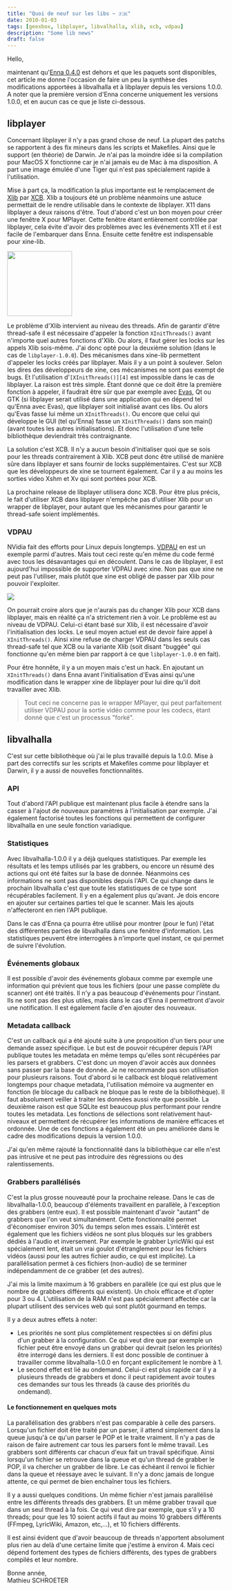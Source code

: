 ```yaml
---
title: "Quoi de neuf sur les libs ~ 🇫🇷"
date: 2010-01-03
tags: [geexbox, libplayer, libvalhalla, xlib, xcb, vdpau]
description: "Some lib news"
draft: false
---
```


Hello,

maintenant qu'[Enna 0.4.0][1] est dehors et que les paquets sont disponibles,
cet article me donne l'occasion de faire un peu la synthèse des modifications
apportées à libvalhalla et à libplayer depuis les versions 1.0.0. A noter que la
première version d'Enna concerne uniquement les versions 1.0.0, et en aucun cas
ce que je liste ci-dessous.

## libplayer

Concernant libplayer il n'y a pas grand chose de neuf. La plupart des patchs se
rapportent à des fix mineurs dans les scripts et Makefiles. Ainsi que le support
(en théorie) de Darwin. Je n'ai pas la moindre idée si la compilation pour MacOS
X fonctionne car je n'ai jamais eu de Mac à ma disposition. A part une image
émulée d'une Tiger qui n'est pas spécialement rapide à l'utilisation.

Mise à part ça, la modification la plus importante est le remplacement de
[Xlib][2] par [XCB][3]. Xlib a toujours été un problème néanmoins une astuce
permettait de le rendre utilisable dans le contexte de libplayer. X11 dans
libplayer a deux raisons d'être. Tout d'abord c'est un bon moyen pour créer une
fenêtre X pour MPlayer. Cette fenêtre étant entièrement contrôlée par libplayer,
cela évite d'avoir des problèmes avec les événements X11 et il est facile de
l'embarquer dans Enna. Ensuite cette fenêtre est indispensable pour xine-lib.

<img src="/img/xcb.png" width="150">

Le problème d'Xlib intervient au niveau des threads. Afin de garantir d'être
thread-safe il est nécessaire d'appeler la fonction `XInitThreads()` avant
n'importe quel autres fonctions d'Xlib. Ou alors, il faut gérer les locks sur
les appels Xlib sois-même. J'ai donc opté pour la deuxième solution (dans le cas
de `libplayer-1.0.0`). Des mécanismes dans xine-lib permettent d'appeler les
locks créés par libplayer. Mais il y a un point à soulever. Selon les dires des
développeurs de xine, ces mécanismes ne sont pas exempt de bugs. Et
l'utilisation d'`[XInitThreads()][4]` est impossible dans le cas de libplayer.
La raison est très simple. Étant donné que ce doit être la première fonction à
appeler, il faudrait être sûr que par exemple avec [Evas][5], Qt ou GTK (si
libplayer serait utilisé dans une application qui en dépend tel qu'Enna avec
Evas), que libplayer soit initialisé avant ces libs. Ou alors qu'Evas fasse lui
même un `XInitThreads()`. Ou encore que celui qui développe le GUI (tel qu'Enna)
fasse un `XInitThreads()` dans son main() (avant toutes les autres
initialisations). Et donc l'utilisation d'une telle bibliothèque deviendrait
très contraignante.

La solution c'est XCB. Il n'y a aucun besoin d'initialiser quoi que se sois pour
les threads contrairement à Xlib. XCB peut donc être utilisé de manière sûre
dans libplayer et sans fournir de locks supplémentaires. C'est sur XCB que les
développeurs de xine se tournent également. Car il y a au moins les sorties
video Xshm et Xv qui sont portées pour XCB.

La prochaine release de libplayer utilisera donc XCB. Pour être plus précis, le
fait d'utiliser XCB dans libplayer n'empêche pas d'utiliser Xlib pour un wrapper
de libplayer, pour autant que les mécanismes pour garantir le thread-safe soient
implémentés.

### VDPAU

NVidia fait des efforts pour Linux depuis longtemps. [VDPAU][6] en est un
exemple parmi d'autres. Mais tout ceci reste qu'en même du code fermé avec tous
les désavantages qui en découlent. Dans le cas de libplayer, il est aujourd'hui
impossible de supporter VDPAU avec xine. Non pas que xine ne peut pas
l'utiliser, mais plutôt que xine est obligé de passer par Xlib pour pouvoir
l'exploiter.

![](/img/xine.png)

On pourrait croire alors que je n'aurais pas du changer Xlib pour XCB dans
libplayer, mais en réalité ça n'a strictement rien à voir. Le problème est au
niveau de VDPAU. Celui-ci étant basé sur Xlib, il est nécessaire d'avoir
l'initialisation des locks. Le seul moyen actuel est de devoir faire appel à
`XInitThreads()`. Ainsi xine refuse de charger VDPAU dans les seuls cas
thread-safe tel que XCB ou la variante Xlib (soit disant "buggée" qui fonctionne
qu'en même bien par rapport à ce que `libplayer-1.0.0` en fait).

Pour être honnête, il y a un moyen mais c'est un hack. En ajoutant un
`XInitThreads()` dans Enna avant l'initialisation d'Evas ainsi qu'une
modification dans le wrapper xine de libplayer pour lui dire qu'il doit
travailler avec Xlib.

> Tout ceci ne concerne pas le wrapper MPlayer, qui peut parfaitement utiliser
> VDPAU pour la sortie vidéo comme pour les codecs, étant donné que c'est un
> processus "forké".

## libvalhalla

C'est sur cette bibliothèque où j'ai le plus travaillé depuis la 1.0.0. Mise à
part des correctifs sur les scripts et Makefiles comme pour libplayer et Darwin,
il y a aussi de nouvelles fonctionnalités.

### API

Tout d'abord l'API publique est maintenant plus facile à étendre sans la casser
à l'ajout de nouveaux paramètres à l'initialisation par exemple. J'ai également
factorisé toutes les fonctions qui permettent de configurer libvalhalla en une
seule fonction variadique.

### Statistiques

Avec libvalhalla-1.0.0 il y a déjà quelques statistiques. Par exemple les
résultats et les temps utilisés par les grabbers, ou encore un résumé des
actions qui ont été faites sur la base de donnée. Néanmoins ces informations ne
sont pas disponibles depuis l'API. Ce qui change dans le prochain libvalhalla
c'est que toute les statistiques de ce type sont récupérables facilement. Il y
en a également plus qu'avant. Je dois encore en ajouter sur certaines parties
tel que le scanner. Mais les ajouts n'affecteront en rien l'API publique.

Dans le cas d'Enna ça pourra être utilisé pour montrer (pour le fun) l'état des
différentes parties de libvalhalla dans une fenêtre d'information. Les
statistiques peuvent être interrogées à n'importe quel instant, ce qui permet de
suivre l'évolution.

### Événements globaux

Il est possible d'avoir des événements globaux comme par exemple une information
qui prévient que tous les fichiers (pour une passe complète du scanner) ont été
traités. Il n'y a pas beaucoup d'événements pour l'instant. Ils ne sont pas des
plus utiles, mais dans le cas d'Enna il permettront d'avoir une notification. Il
est également facile d'en ajouter des nouveaux.

### Metadata callback

C'est un callback qui a été ajouté suite à une proposition d'un tiers pour une
demande assez spécifique. Le but est de pouvoir récupérer depuis l'API publique
toutes les metadata en même temps qu'elles sont récupérées par les parsers et
grabbers. C'est donc un moyen d'avoir accès aux données sans passer par la base
de donnée. Je ne recommande pas son utilisation pour plusieurs raisons. Tout
d'abord si le callback est bloqué relativement longtemps pour chaque metadata,
l'utilisation mémoire va augmenter en fonction (le blocage du callback ne bloque
pas le reste de la bibliothèque). Il faut absolument veiller à traiter les
données aussi vite que possible. La deuxième raison est que SQLite est beaucoup
plus performant pour rendre toutes les metadata. Les fonctions de sélections
sont relativement haut-niveaux et permettent de récupérer les informations de
manière efficaces et ordonnée. Une de ces fonctions a également été un peu
améliorée dans le cadre des modifications depuis la version 1.0.0.

J'ai qu'en même rajouté la fonctionnalité dans la bibliothèque car elle n'est
pas intrusive et ne peut pas introduire des régressions ou des ralentissements.

### Grabbers parallélisés

C'est la plus grosse nouveauté pour la prochaine release. Dans le cas de
libvalhalla-1.0.0, beaucoup d'éléments travaillent en parallèle, à l'exception
des grabbers (entre eux). Il est possible maintenant d'avoir "autant" de
grabbers que l'on veut simultanément. Cette fonctionnalité permet d'économiser
environ 30% du temps selon mes essais. L'intérêt est également que les fichiers
vidéos ne sont plus bloqués sur les grabbers dédiés à l'audio et inversement.
Par exemple le grabber LyricWiki qui est spécialement lent, était un vrai goulot
d'étranglement pour les fichiers vidéos (aussi pour les autres fichier audio, ce
qui est implicite). La parallélisation permet à ces fichiers (non-audio) de se
terminer indépendamment de ce grabber (et des autres).

J'ai mis la limite maximum à 16 grabbers en parallèle (ce qui est plus que le
nombre de grabbers différents qui existent). Un choix efficace et d'opter pour 3
ou 4. L'utilisation de la RAM n'est pas spécialement affectée car la plupart
utilisent des services web qui sont plutôt gourmand en temps.

Il y a deux autres effets à noter:

- Les priorités ne sont plus complètement respectées si on défini plus d'un
  grabber à la configuration. Ce qui veut dire que par exemple un fichier peut
  être envoyé dans un grabber qui devrait (selon les priorités) être interrogé
  dans les derniers. Il est donc possible de continuer à travailler comme
  libvalhalla-1.0.0 en forçant explicitement le nombre à 1.
- Le second effet est lié au ondemand. Celui-ci est plus rapide car il y a
  plusieurs threads de grabbers et donc il peut rapidement avoir toutes ces
  demandes sur tous les threads (à cause des priorités du ondemand).

#### Le fonctionnement en quelques mots

La parallélisation des grabbers n'est pas comparable à celle des parsers.
Lorsqu'un fichier doit être traité par un parser, il attend simplement dans la
queue jusqu'à ce qu'un parser le POP et le traite vraiment. Il n'y a pas de
raison de faire autrement car tous les parsers font le même travail. Les
grabbers sont différents car chacun d'eux fait un travail spécifique. Ainsi
lorsqu'un fichier se retrouve dans la queue et qu'un thread de grabber le POP,
il va chercher un grabber de libre. Le cas échéant il renvoi le fichier dans la
queue et réessaye avec le suivant. Il n'y a donc jamais de longue attente, ce
qui permet de bien enchaîner tous les fichiers.

Il y a aussi quelques conditions. Un même fichier n'est jamais parallélisé entre
les différents threads des grabbers. Et un même grabber travail que dans un seul
thread à la fois. Ce qui veut dire par exemple, que s'il y a 10 threads; pour
que les 10 soient actifs il faut au moins 10 grabbers différents (FFmpeg,
LyricWiki, Amazon, etc,…), et 10 fichiers différents.

Il est ainsi évident que d'avoir beaucoup de threads n'apportent absolument plus
rien au delà d'une certaine limite que j'estime à environ 4. Mais ceci dépend
fortement des types de fichiers différents, des types de grabbers compilés et
leur nombre.

Bonne année,  
Mathieu SCHROETER

[1]: http://enna.geexbox.org/
[2]: http://fr.wikipedia.org/wiki/Xlib
[3]: http://fr.wikipedia.org/wiki/XCB
[4]: http://tronche.com/gui/x/xlib/display/XInitThreads.html
[5]: http://en.wikipedia.org/wiki/Enlightenment_Foundation_Libraries#Evas
[6]: http://en.wikipedia.org/wiki/VDPAU
